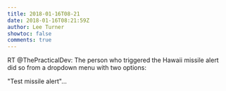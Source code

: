 ```yaml
---
title: 2018-01-16T08-21
date: 2018-01-16T08:21:59Z
author: Lee Turner
showtoc: false
comments: true
---
```


RT @ThePracticalDev: The person who triggered the Hawaii missile alert did so from a dropdown menu with two options:

"Test missile alert"…

